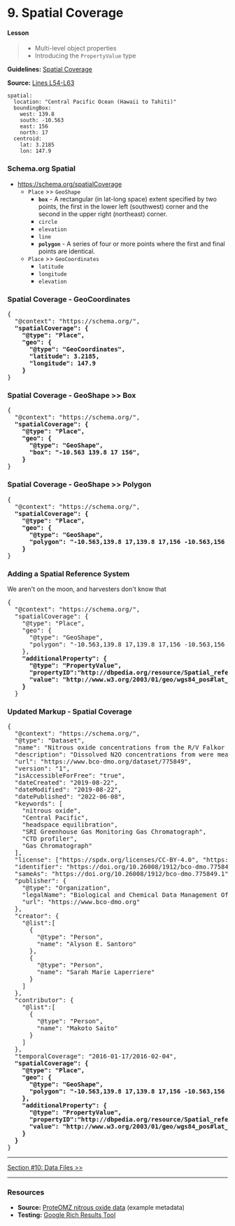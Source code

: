 # 9. Spatial Coverage

#### Lesson
> - Multi-level object properties
> - Introducing the `PropertyValue` type

**Guidelines:** 
[Spatial Coverage](/guides/Dataset.md#spatial-coverage)

**Source:**
[Lines L54-L63](/tutorials/esip-summer-mtg-2022/examples/dataset-01.txt#L54-L63)

```
spatial:
  location: "Central Pacific Ocean (Hawaii to Tahiti)"
  boundingBox:
    west: 139.8
    south: -10.563
    east: 156
    north: 17
  centroid: 
    lat: 3.2185
    lon: 147.9
```

### Schema.org Spatial

- https://schema.org/spatialCoverage
    - `Place` >> `GeoShape`
        - <strong>`box`</strong> - A rectangular (in lat-long space) extent specified by two points, the first in the lower left (southwest) corner and the second in the upper right (northeast) corner.
        - `circle`
        - `elevation`
        - `line`
        - <strong>`polygon`</strong> - A series of four or more points where the first and final points are identical.
    - `Place` >> `GeoCoordinates`
        - `latitude`
        - `longitude`
        - `elevation`
 
### Spatial Coverage - GeoCoordinates

<pre>
{
  "@context": "https://schema.org/",
  <strong>"spatialCoverage": {
    "@type": "Place",
    "geo": {
      "@type": "GeoCoordinates",
      "latitude": 3.2185,
      "longitude": 147.9
    }</strong>
}
</pre>

### Spatial Coverage - GeoShape >> Box

<pre>
{
  "@context": "https://schema.org/",
  <strong>"spatialCoverage": {
    "@type": "Place",
    "geo": {
      "@type": "GeoShape",
      "box": "-10.563 139.8 17 156",
    }</strong>
}
</pre>

### Spatial Coverage - GeoShape >> Polygon

<pre>
{
  "@context": "https://schema.org/",
  <strong>"spatialCoverage": {
    "@type": "Place",
    "geo": {
      "@type": "GeoShape",
      "polygon": "-10.563,139.8 17,139.8 17,156 -10.563,156 -10.563,139.8"
    }</strong>
}
</pre>

### Adding a Spatial Reference System

We aren't on the moon, and harvesters don't know that

<pre>
{
  "@context": "https://schema.org/",
  "spatialCoverage": {
    "@type": "Place",
    "geo": {
      "@type": "GeoShape",
      "polygon": "-10.563,139.8 17,139.8 17,156 -10.563,156 -10.563,139.8"
    },
    <strong>"additionalProperty": {
      "@type": "PropertyValue",
      "propertyID":"http://dbpedia.org/resource/Spatial_reference_system",
      "value": "http://www.w3.org/2003/01/geo/wgs84_pos#lat_long"
    }</strong>
  }
</pre>


### Updated Markup - Spatial Coverage

<pre>
{
  "@context": "https://schema.org/",
  "@type": "Dataset",
  "name": "Nitrous oxide concentrations from the R/V Falkor expedition FK160115 in the Central Pacific from January to February 2016",
  "description": "Dissolved N2O concentrations from were measured in discrete samples on a research expedition to the Equatorial Pacific. Water samples were collected using a 24 bottle Niskin rosette equipped with a CTD. N₂O concentrations were measured using a headspace equilibration method and analyzed on a SRI Greenhouse Gas Monitoring Gas Chromatograph.",
  "url": "https://www.bco-dmo.org/dataset/775849",
  "version": "1",
  "isAccessibleForFree": "true",
  "dateCreated": "2019-08-22",
  "dateModified": "2019-08-22",
  "datePublished": "2022-06-08",
  "keywords": [
    "nitrous oxide", 
    "Central Pacific", 
    "headspace equilibration", 
    "SRI Greenhouse Gas Monitoring Gas Chromatograph",
    "CTD profiler",
    "Gas Chromatograph"
  ],
  "license": ["https://spdx.org/licenses/CC-BY-4.0", "https://creativecommons.org/licenses/by/4.0/"],
  "identifier": "https://doi.org/10.26008/1912/bco-dmo.775849.1",
  "sameAs": "https://doi.org/10.26008/1912/bco-dmo.775849.1",
  "publisher": {
    "@type": "Organization",
    "legalName": "Biological and Chemical Data Management Office",
    "url": "https://www.bco-dmo.org"
  },
  "creator": {
    "@list":[
      {
        "@type": "Person",
        "name": "Alyson E. Santoro"
      },
      {
        "@type": "Person",
        "name": "Sarah Marie Laperriere"
      }
    ]
  },
  "contributor": {
    "@list":[
      {
        "@type": "Person",
        "name": "Makoto Saito"
      }
    ]
  },
  "temporalCoverage": "2016-01-17/2016-02-04",
  <strong>"spatialCoverage": {
    "@type": "Place",
    "geo": {
      "@type": "GeoShape",
      "polygon": "-10.563,139.8 17,139.8 17,156 -10.563,156 -10.563,139.8"
    },
    "additionalProperty": {
      "@type": "PropertyValue",
      "propertyID":"http://dbpedia.org/resource/Spatial_reference_system",
      "value": "http://www.w3.org/2003/01/geo/wgs84_pos#lat_long"
    }
  }</strong>
}
</pre>

<hr/>

[Section #10: Data Files >>](10_data-files.md)

<hr/>

### Resources
- **Source:** [ProteOMZ nitrous oxide data](/tutorials/esip-summer-mtg-2022/examples/dataset-01.txt) (example metadata)
- **Testing:** [Google Rich Results Tool](https://search.google.com/test/rich-results)
